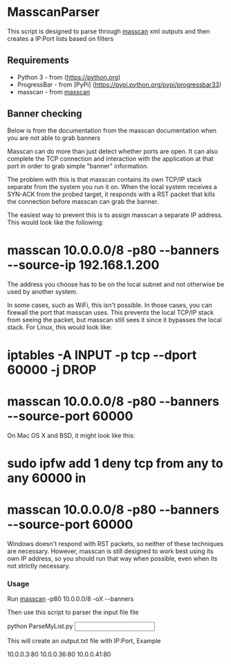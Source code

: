 # MasscanParser
This script is designed to parse through [masscan](https://github.com/robertdavidgraham/masscan) xml outputs and then creates a IP:Port lists based on filters

## Requirements
- Python 3 - from (https://python.org)
- ProgressBar - from [PyPi] (https://pypi.python.org/pypi/progressbar33)
- masscan - from [masscan](https://github.com/robertdavidgraham/masscan)

## Banner checking

Below is from the documentation from the masscan documentation when you are not able to grab banners

Masscan can do more than just detect whether ports are open. It can also complete the TCP connection and interaction with the application at that port in order to grab simple "banner" information.

The problem with this is that masscan contains its own TCP/IP stack separate from the system you run it on. When the local system receives a SYN-ACK from the probed target, it responds with a RST packet that kills the connection before masscan can grab the banner.

The easiest way to prevent this is to assign masscan a separate IP address. This would look like the following:

# masscan 10.0.0.0/8 -p80 --banners --source-ip 192.168.1.200

The address you choose has to be on the local subnet and not otherwise be used by another system.

In some cases, such as WiFi, this isn't possible. In those cases, you can firewall the port that masscan uses. This prevents the local TCP/IP stack from seeing the packet, but masscan still sees it since it bypasses the local stack. For Linux, this would look like:

# iptables -A INPUT -p tcp --dport 60000 -j DROP
# masscan 10.0.0.0/8 -p80 --banners --source-port 60000

On Mac OS X and BSD, it might look like this:

# sudo ipfw add 1 deny tcp from any to any 60000 in
# masscan 10.0.0.0/8 -p80 --banners --source-port 60000

Windows doesn't respond with RST packets, so neither of these techniques are necessary. However, masscan is still designed to work best using its own IP address, so you should run that way when possible, even when its not strictly necessary.

### Usage

Run [masscan](https://github.com/robertdavidgraham/masscan) -p80 10.0.0.0/8 -oX <output file> --banners 

Then use this script to parser the input file file

python ParseMyList.py <input file>

This will create an output.txt file with IP:Port, Example

10.0.0.3:80
10.0.0.36:80
10.0.0.41:80

